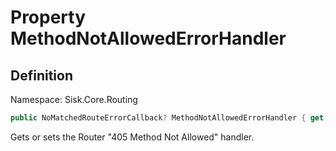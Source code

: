 # Property MethodNotAllowedErrorHandler

## Definition
Namespace: Sisk.Core.Routing

```csharp
public NoMatchedRouteErrorCallback? MethodNotAllowedErrorHandler { get; set; }
```

Gets or sets the Router "405 Method Not Allowed" handler.

